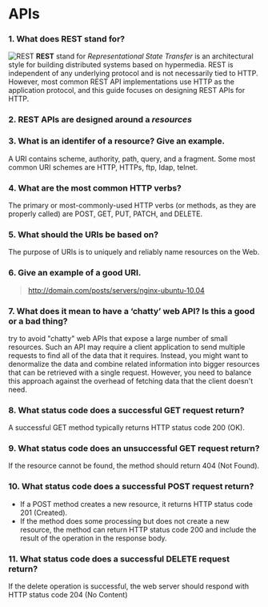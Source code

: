 # APIs 

### 1. What does REST stand for?
![REST](https://miro.medium.com/max/616/1*PNuFFadttQrMTAdFDX8XSg.png)
**REST** stand for *Representational State Transfer*  is an architectural style for building distributed systems based on hypermedia. REST is independent of any underlying protocol and is not necessarily tied to HTTP. However, most common REST API implementations use HTTP as the application protocol, and this guide focuses on designing REST APIs for HTTP.

### 2. REST APIs are designed around a *resources*

### 3. What is an identifer of a resource? Give an example.
A URI contains scheme, authority, path, query, and a fragment. Some most common URI schemes are HTTP, HTTPs, ftp, Idap, telnet.
### 4. What are the most common HTTP verbs?
The primary or most-commonly-used HTTP verbs (or methods, as they are properly called) are POST, GET, PUT, PATCH, and DELETE. 
### 5. What should the URIs be based on?
The purpose of URIs is to uniquely and reliably name resources on the Web.
### 6. Give an example of a good URI.

> http://domain.com/posts/servers/nginx-ubuntu-10.04

### 7. What does it mean to have a ‘chatty’ web API? Is this a good or a bad thing?
try to avoid "chatty" web APIs that expose a large number of small resources. Such an API may require a client application to send multiple requests to find all of the data that it requires. Instead, you might want to denormalize the data and combine related information into bigger resources that can be retrieved with a single request. However, you need to balance this approach against the overhead of fetching data that the client doesn't need. 

### 8. What status code does a successful GET request return?
A successful GET method typically returns HTTP status code 200 (OK).

### 9. What status code does an unsuccessful GET request return?
If the resource cannot be found, the method should return 404 (Not Found).

### 10. What status code does a successful POST request return?
* If a POST method creates a new resource, it returns HTTP status code 201 (Created).
* If the method does some processing but does not create a new resource, the method can return HTTP status code 200 and include the result of the operation in the response body.
### 11. What status code does a successful DELETE request return?
If the delete operation is successful, the web server should respond with HTTP status code 204 (No Content)